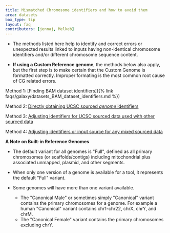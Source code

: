 ```yaml
---
title: Mismatched Chromosome identifiers and how to avoid them
area: datasets
box_type: tip
layout: faq
contributors: [jennaj, Melkeb]
---
```



- The methods listed here help to identify and correct errors or unexpected results linked to inputs having non-identical chromosome identifiers and/or different chromosome sequence content.

- **If using a Custom Reference genome**, the methods below also apply, but the first step is to make certain that the Custom Genome is formatted correctly. Improper formating is the most common root cause of CG related errors.

Method 1: [Finding BAM dataset identifiers]({% link faqs/galaxy/datasets_BAM_dataset_identifiers.md %})

Method 2: [Directly obtaining UCSC sourced *genome* identifiers](https://training.galaxyproject.org/training-material/faqs/galaxy/datasets_UCSC_sourced_genome.html)

Method 3: [Adjusting identifiers for UCSC sourced data used with other sourced data](https://galaxyproject.org/support/chrom-identifiers/#adjusting-identifiers-or-input-source)

Method 4: [Adjusting identifiers or input source for any mixed sourced data](https://galaxyproject.org/support/chrom-identifiers/#any-mixed-sourced-data)

**A Note on Built-in Reference Genomes**

- The default variant for all genomes is "Full", defined as all primary chromosomes (or scaffolds/contigs) including mitochondrial plus associated unmapped, plasmid, and other segments.
- When only one version of a genome is available for a tool, it represents the default "Full" variant.
- Some genomes will have more than one variant available.

  - The "Canonical Male" or sometimes simply "Canonical" variant contains the primary chromosomes for a genome. For example a human "Canonical" variant contains chr1-chr22, chrX, chrY, and chrM.
  - The "Canonical Female" variant contains the primary chromosomes excluding chrY.
